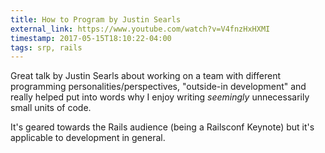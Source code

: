 ```yaml
---
title: How to Program by Justin Searls
external_link: https://www.youtube.com/watch?v=V4fnzHxHXMI
timestamp: 2017-05-15T18:10:22-04:00
tags: srp, rails
---
```


Great talk by Justin Searls about working on a team with different programming
personalities/perspectives, "outside-in development" and really helped put into
words why I enjoy writing *seemingly* unnecessarily small units of code.

It's geared towards the Rails audience (being a Railsconf Keynote) but it's
applicable to development in general.
